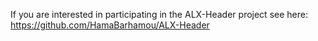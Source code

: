 If you are interested in participating in the ALX-Header project see here: https://github.com/HamaBarhamou/ALX-Header
